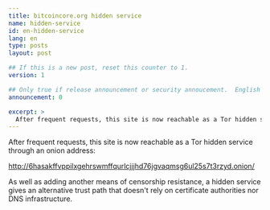 ```yaml
---
title: bitcoincore.org hidden service
name: hidden-service
id: en-hidden-service
lang: en
type: posts
layout: post

## If this is a new post, reset this counter to 1.
version: 1

## Only true if release announcement or security annoucement.  English posts only
announcement: 0

excerpt: >
  After frequent requests, this site is now reachable as a Tor hidden service
---
```

After frequent requests, this site is now reachable as a Tor hidden service
through an onion address:

<http://6hasakffvppilxgehrswmffqurlcjjjhd76jgvaqmsg6ul25s7t3rzyd.onion/>

As well as adding another means of censorship resistance, a hidden
service gives an alternative trust path that doesn't rely on certificate
authorities nor DNS infrastructure.
